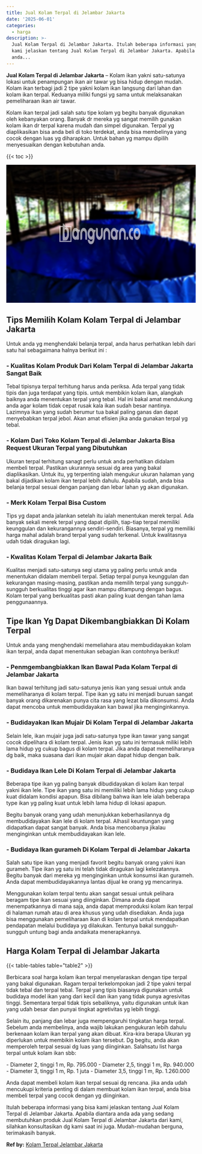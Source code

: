 ```yaml
---
title: Jual Kolam Terpal di Jelambar Jakarta
date: '2025-06-01'
categories:
  - harga
description: >-
  Jual Kolam Terpal di Jelambar Jakarta. Itulah beberapa informasi yang bisa
  kami jelaskan tentang Jual Kolam Terpal di Jelambar Jakarta. Apabila diantara
  anda...
---
```


**Jual Kolam Terpal di Jelambar Jakarta** – Kolam ikan yakni satu-satunya lokasi untuk penampungan ikan air tawar yg bisa hidup dengan mudah. Kolam ikan terbagi jadi 2 tipe yakni kolam ikan langsung dari lahan dan kolam ikan terpal. Keduanya miliki fungsi yg sama untuk melaksanakan pemeliharaan ikan air tawar.

Kolam ikan terpal jadi salah satu tipe kolam yg begitu banyak digunakan oleh kebanyakan orang. Banyak dr mereka yg sangat memilih gunakan kolam ikan dr terpal karena mudah dan simpel digunakan. Terpal yg diaplikasikan bisa anda beli di toko terdekat, anda bisa membelinya yang cocok dengan luas yg diharapkan. Untuk bahan yg mampu dipilih menyesuaikan dengan kebutuhan anda.

{{< toc >}}

![Jual Kolam Terpal di Jelambar Jakarta](/images/jual-kolam-terpal-62.png)

## Tips Memilih Kolam Kolam Terpal di Jelambar Jakarta

Untuk anda yg menghendaki belanja terpal, anda harus perhatikan lebih dari satu hal sebagaimana halnya berikut ini :

### \- Kualitas Kolam Produk Dari Kolam Terpal di Jelambar Jakarta Sangat Baik

Tebal tipisnya terpal terhitung harus anda periksa. Ada terpal yang tidak tipis dan juga terdapat yang tipis. untuk membikin kolam ikan, alangkah baiknya anda menentukan terpal yang tebal. Hal ini bakal amat mendukung anda agar kolam tidak cepat rusak kala ikan sudah besar nantinya. Lazimnya ikan yang sudah berumur tua bakal paling ganas dan dapat menyebabkan terpal jebol. Akan amat efisien jika anda gunakan terpal yg tebal.

### \- Kolam Dari Toko Kolam Terpal di Jelambar Jakarta Bisa Request Ukuran Terpal yang Dibutuhkan

Ukuran terpal terhitung sanagt perlu untuk anda perhatikan didalam membeli terpal. Pastikan ukurannya sesuai dg area yang bakal diaplikasikan. Untuk itu, yg terpenting ialah mengukur ukuran halaman yang bakal dijadikan kolam ikan terpal lebih dahulu. Apabila sudah, anda bisa belanja terpal sesuai dengan panjang dan lebar lahan yg akan digunakan.

### \- Merk Kolam Terpal Bisa Custom

Tips yg dapat anda jalankan setelah itu ialah menentukan merek terpal. Ada banyak sekali merek terpal yang dapat dipilih, tiap-tiap terpal memiliki keunggulan dan kekurangannya sendiri-sendiri. Biasanya, terpal yg memiliki harga mahal adalah brand terpal yang sudah terkenal. Untuk kwalitasnya udah tidak diragukan lagi.

### \- Kwalitas Kolam Terpal di Jelambar Jakarta Baik

Kualitas menjadi satu-satunya segi utama yg paling perlu untuk anda menentukan didalam membeli terpal. Setiap terpal punya keunggulan dan kekurangan masing-masing, pastikan anda memilih terpal yang sungguh-sungguh berkualitas tinggi agar ikan mampu ditampung dengan bagus. Kolam terpal yang berkualitas pasti akan paling kuat dengan tahan lama penggunaannya.

## Tipe Ikan Yg Dapat Dikembangbiakkan Di Kolam Terpal

Untuk anda yang menghendaki memeliahara atau membudidayakan kolam ikan terpal, anda dapat menentukan sebagian ikan contohnya berikut!

### \- Penmgembangbiakkan Ikan Bawal Pada Kolam Terpal di Jelambar Jakarta

Ikan bawal terhitung jadi satu-satunya jenis ikan yang sesuai untuk anda memeliharanya di kolam terpal. Tipe ikan yg satu ini menjadi buruan sangat banyak orang dikarenakan punya cita rasa yang lezat bila dikonsumsi. Anda dapat mencoba untuk membudidayakan kan bawal jika menginginkannya.

### \- Budidayakan Ikan Mujair Di Kolam Terpal di Jelambar Jakarta

Selain lele, ikan mujair juga jadi satu-satunya type ikan tawar yang sangat cocok dipelihara di kolam terpal. Jenis ikan yg satu ini termasuk miliki lebih lama hidup yg cukup bagus di kolam terpal. Jika anda dapat memeliharanya dg baik, maka suasana dari ikan mujair akan dapat hidup dengan baik.

### \- Budidaya Ikan Lele Di Kolam Terpal di Jelambar Jakarta

Beberapa tipe ikan yg paling banyak dibudidayakan di kolam ikan terpal yakni ikan lele. Tipe ikan yang satu ini memiliki lebih lama hidup yang cukup kuat didalam kondisi apapun. Bisa dibilang bahwa ikan lele ialah beberapa type ikan yg paling kuat untuk lebih lama hidup di lokasi apapun.

Begitu banyak orang yang udah menunjukkan keberhasilannya dg membudidayakan ikan lele di kolam terpal. Alhasil keuntungan yang didapatkan dapat sangat banyak. Anda bisa mencobanya jikalau menginginkan untuk membudidayakan ikan lele.

### \- Budidaya Ikan gurameh Di Kolam Terpal di Jelambar Jakarta

Salah satu tipe ikan yang menjadi favorit begitu banyak orang yakni ikan gurameh. Tipe ikan yg satu ini telah tidak diragukan lagi kelezatannya. Begitu banyak dari mereka yg menginginkan untuk konsumsi ikan gurameh. Anda dapat membudidayakannya lantas dijual ke orang yg mencarinya.

Menggunakan kolam terpal tentu akan sangat sesuai untuk pelihara beragam tipe ikan sesuai yang diinginkan. Dimana anda dapat menempatkannya di mana saja, anda dapat memproduksi kolam ikan terpal di halaman rumah atau di area khusus yang udah disediakan. Anda juga bisa menggunakan pemeliharaan ikan di kolam terpal untuk mendapatkan pendapatan melalui budidaya yg dilakukan. Tentunya bakal sungguh-sungguh untung bagi anda andaikata menerapkannya.

## Harga Kolam Terpal di Jelambar Jakarta

{{< table-tables table="table2" >}}

Berbicara soal harga kolam ikan terpal menyelaraskan dengan tipe terpal yang bakal digunakan. Ragam terpal terkelompokan jadi 2 tipe yakni terpal tidak tebal dan terpal tebal. Terpal yang tipis biasanya digunakan untuk budidaya model ikan yang dari kecil dan ikan yang tidak punya agresivitas tinggi. Sementara terpal tidak tipis sebaliknya, yaitu digunakan untuk ikan yang udah besar dan punyai tingkat agretivitas yg lebih tinggi.

Selain itu, panjang dan lebar juga mempengaruhi tingkatan harga terpal. Sebelum anda membelinya, anda wajib lakukan pengukuran lebih dahulu berkenaan kolam ikan terpal yang akan dibuat. Kira-kira berapa Ukuran yg diperlukan untuk membikin kolam ikan tersebut. Dg begitu, anda akan memperoleh terpal sesuai dg luas yang diinginkan. Salahsatu list harga terpal untuk kolam ikan sbb:

\- Diameter 2, tinggi 1 m, Rp. 795.000 - Diameter 2,5, tinggi 1 m, Rp. 940.000 - Diameter 3, tinggi 1 m, Rp. 1 juta - Diameter 3,5, tinggi 1 m, Rp. 1.260.000

Anda dapat membeli kolam ikan terpal sesuai dg rencana. jika anda udah mencukupi kriteria penting di dalam membuat kolam ikan terpal, anda bisa membeli terpal yang cocok dengan yg diinginkan.

Itulah beberapa informasi yang bisa kami jelaskan tentang Jual Kolam Terpal di Jelambar Jakarta. Apabila diantara anda ada yang sedang membutuhkan produk Jual Kolam Terpal di Jelambar Jakarta dari kami, silahkan konsultasikan dg kami saat ini juga. Mudah-mudahan berguna, terimakasih banyak.

**Ref by:** [Kolam Terpal Jelambar Jakarta](https://id.wikipedia.org/wiki/Kolam)
